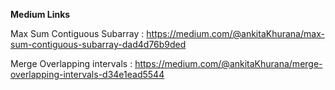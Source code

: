 **Medium Links**

Max Sum Contiguous Subarray : https://medium.com/@ankitaKhurana/max-sum-contiguous-subarray-dad4d76b9ded

Merge Overlapping intervals : https://medium.com/@ankitaKhurana/merge-overlapping-intervals-d34e1ead5544


